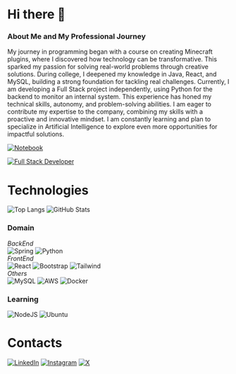 # Hi there 👋

### About Me and My Professional Journey
  My journey in programming began with a course on creating Minecraft plugins, where I discovered how technology can be transformative. This sparked my passion for solving real-world problems through creative solutions.
  During college, I deepened my knowledge in Java, React, and MySQL, building a strong foundation for tackling real challenges. Currently, I am developing a Full Stack project independently, using Python for the backend to monitor an internal system. This experience has honed my technical skills, autonomy, and problem-solving abilities.
  I am eager to contribute my expertise to the company, combining my skills with a proactive and innovative mindset. I am constantly learning and plan to specialize in Artificial Intelligence to explore even more opportunities for impactful solutions.

[![Notebook](https://img.shields.io/badge/|-Studying_Systems_analysis_and_development~SENAC-5C2D91?style=for-the-badge&logo=data:image/svg+xml;base64,PHN2ZyB4bWxucz0iaHR0cDovL3d3dy53My5vcmcvMjAwMC9zdmciIHdpZHRoPSIyNCIgaGVpZ2h0PSIyNCI+PHJlY3Qgd2lkdGg9IjE4IiBoZWlnaHQ9IjI0IiBmaWxsPSIjNTMyZTkxIi8+PHJlY3QgeD0iMiIgd2lkdGg9IjE2IiBoZWlnaHQ9IjIyIiBmaWxsPSIjZmZmIi8+PHJlY3QgeD0iMiIgeT0iMiIgd2lkdGg9IjE2IiBoZWlnaHQ9IjIwIiBmaWxsPSIjNTMyZTkxIi8+PHJlY3QgeD0iMiIgeT0iNCIgd2lkdGg9IjE2IiBoZWlnaHQ9IjE2IiBmaWxsPSIjZmZmIi8+PHJlY3QgeD0iMiIgeT0iNiIgd2lkdGg9IjE2IiBoZWlnaHQ9IjEyIiBmaWxsPSIjNTMyZTkxIi8+PC9zdmc+)](#)

[![Full Stack Developer](https://img.shields.io/badge/|-Full_Stack_Developer-5C2D91?style=for-the-badge&logo=data:image/svg+xml;base64,PHN2ZyB4bWxucz0iaHR0cDovL3d3dy53My5vcmcvMjAwMC9zdmciIHdpZHRoPSI2NCIgaGVpZ2h0PSI2NCIgdmlld0JveD0iMCAwIDY0IDY0IiBmaWxsPSJub25lIj48Y2lyY2xlIGN4PSIzMiIgY3k9IjMyIiByPSI0MSIgc3Ryb2tlPSIjNTMyZTkxIiBzdHJva2Utd2lkdGg9IjIiLz48Y2lyY2xlIGN4PSIzMiIgY3k9IjI1IiByPSIxNiIgZmlsbD0iIzUzMmU5MSIvPjxjaXJjbGUgY3g9IjMyIiBjeT0iNDAiIHI9IjIwIiBmaWxsPSIjNTMyZTkxIi8+PC9zdmc+)](#)

# Technologies

![Top Langs](https://github-readme-stats-git-masterrstaa-rickstaa.vercel.app/api/top-langs/?username=Caioramos010&bg_color=000&border_color=5C2D91&title_color=5C2D91&text_color=FFF)
![GitHub Stats](https://github-readme-stats.vercel.app/api?username=Caioramos010&theme=transparent&bg_color=000&border_color=5C2D91&show_icons=true&icon_color=5C2D91&title_color=5C2D91&text_color=FFF)

### Domain
_BackEnd_
<br/>![Spring](https://img.shields.io/badge/spring-5C2D91?style=for-the-badge&logo=spring&logoColor=white)
![Python](https://img.shields.io/badge/python-5C2D91?style=for-the-badge&logo=python&logoColor=white)
<br/>
_FrontEnd_
<br/>![React](https://img.shields.io/badge/React-5C2D91?style=for-the-badge&logo=react&logoColor=white)
![Bootstrap](https://img.shields.io/badge/-boostrap-5C2D91?style=for-the-badge&logo=bootstrap&labelColor=white)
![Tailwind](https://img.shields.io/badge/tailwindcss-5C2D91?style=for-the-badge&logo=tailwind-css&logoColor=white)
<br/>
_Others_
<br/>![MySQL](https://img.shields.io/badge/MySQL-5C2D91?style=for-the-badge&logo=mysql&logoColor=white)
![AWS](https://img.shields.io/badge/AWS-5C2D91?style=for-the-badge&logo=amazon-aws&logoColor=white)
![Docker](https://img.shields.io/badge/docker-5C2D91?style=for-the-badge&logo=docker&logoColor=white)


### Learning
![NodeJS](https://img.shields.io/badge/node.js-5C2D91?style=for-the-badge&logo=node.js&logoColor=white)
![Ubuntu](https://img.shields.io/badge/Ubuntu-5C2D91?style=for-the-badge&logo=ubuntu&logoColor=white)


# Contacts
[![LinkedIn](https://img.shields.io/badge/LinkedIn-6C4796?style=for-the-badge&logo=linkedin&logoColor=white)](https://www.linkedin.com/in/caio-de-souza-ramos/)
[![Instagram](https://img.shields.io/badge/-Instagram-6C4796?style=for-the-badge&logo=instagram&logoColor=white)](https://www.instagram.com/_csramos/)
[![X](https://img.shields.io/badge/X-6C4796?style=for-the-badge&logo=x)](https://x.com/_csramos)





